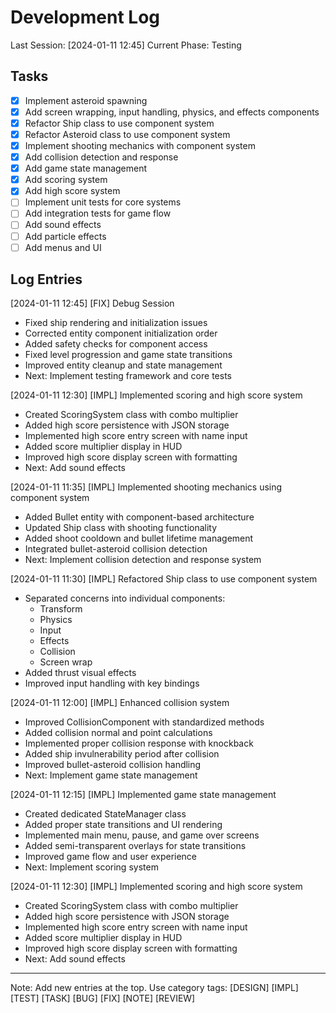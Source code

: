 # Development Log

Last Session: [2024-01-11 12:45]
Current Phase: Testing

## Tasks
- [x] Implement asteroid spawning
- [x] Add screen wrapping, input handling, physics, and effects components
- [x] Refactor Ship class to use component system
- [x] Refactor Asteroid class to use component system
- [x] Implement shooting mechanics with component system
- [x] Add collision detection and response
- [x] Add game state management
- [x] Add scoring system
- [x] Add high score system
- [ ] Implement unit tests for core systems
- [ ] Add integration tests for game flow
- [ ] Add sound effects
- [ ] Add particle effects
- [ ] Add menus and UI

## Log Entries

[2024-01-11 12:45] [FIX] Debug Session
- Fixed ship rendering and initialization issues
- Corrected entity component initialization order
- Added safety checks for component access
- Fixed level progression and game state transitions
- Improved entity cleanup and state management
- Next: Implement testing framework and core tests

[2024-01-11 12:30] [IMPL] Implemented scoring and high score system
- Created ScoringSystem class with combo multiplier
- Added high score persistence with JSON storage
- Implemented high score entry screen with name input
- Added score multiplier display in HUD
- Improved high score display screen with formatting
- Next: Add sound effects

[2024-01-11 11:35] [IMPL] Implemented shooting mechanics using component system
- Added Bullet entity with component-based architecture
- Updated Ship class with shooting functionality
- Added shoot cooldown and bullet lifetime management
- Integrated bullet-asteroid collision detection
- Next: Implement collision detection and response system

[2024-01-11 11:30] [IMPL] Refactored Ship class to use component system
- Separated concerns into individual components:
  - Transform
  - Physics
  - Input
  - Effects
  - Collision
  - Screen wrap
- Added thrust visual effects
- Improved input handling with key bindings

[2024-01-11 12:00] [IMPL] Enhanced collision system
- Improved CollisionComponent with standardized methods
- Added collision normal and point calculations
- Implemented proper collision response with knockback
- Added ship invulnerability period after collision
- Improved bullet-asteroid collision handling
- Next: Implement game state management

[2024-01-11 12:15] [IMPL] Implemented game state management
- Created dedicated StateManager class
- Added proper state transitions and UI rendering
- Implemented main menu, pause, and game over screens
- Added semi-transparent overlays for state transitions
- Improved game flow and user experience
- Next: Implement scoring system

[2024-01-11 12:30] [IMPL] Implemented scoring and high score system
- Created ScoringSystem class with combo multiplier
- Added high score persistence with JSON storage
- Implemented high score entry screen with name input
- Added score multiplier display in HUD
- Improved high score display screen with formatting
- Next: Add sound effects

---
Note: Add new entries at the top. Use category tags: [DESIGN] [IMPL] [TEST] [TASK] [BUG] [FIX] [NOTE] [REVIEW] 
